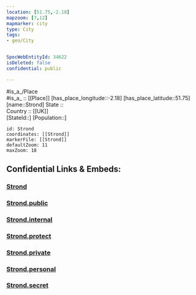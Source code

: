 ```yaml
---
location: [51.75,-2.18] 
mapzoom: [7,12] 
mapmarker: city 
type: City
tags:
- geo/City


SpocWebEntityId: 34622
isDeleted: false
confidential: public

---
```

#is_a_/Place  
#is_a_ :: [[Place]] 
[has_place_longitude::-2.18] 
[has_place_latitude::51.75] 
[name::Strond] 
State ::  
Country :: [[UK]]  
[StateId::] 
[Population::] 



```leaflet
id: Strond
coordinates: [[Strond]] 
markerFile: [[Strond]] 
defaultZoom: 11 
maxZoom: 18
```


## Confidential Links & Embeds: 

### [Strond](/_Standards/Earth/Continent/Europe/Europe~North/UK/England/Regions~England/South_West_England/Gloucestershire/cities~Gloucestershire/Stroud/cities~Stroud/Strond.md) 

### [Strond.public](/_public/Earth/Continent/Europe/Europe~North/UK/England/Regions~England/South_West_England/Gloucestershire/cities~Gloucestershire/Stroud/cities~Stroud/Strond.public.md) 

### [Strond.internal](/_internal/Earth/Continent/Europe/Europe~North/UK/England/Regions~England/South_West_England/Gloucestershire/cities~Gloucestershire/Stroud/cities~Stroud/Strond.internal.md) 

### [Strond.protect](/_protect/Earth/Continent/Europe/Europe~North/UK/England/Regions~England/South_West_England/Gloucestershire/cities~Gloucestershire/Stroud/cities~Stroud/Strond.protect.md) 

### [Strond.private](/_private/Earth/Continent/Europe/Europe~North/UK/England/Regions~England/South_West_England/Gloucestershire/cities~Gloucestershire/Stroud/cities~Stroud/Strond.private.md) 

### [Strond.personal](/_personal/Earth/Continent/Europe/Europe~North/UK/England/Regions~England/South_West_England/Gloucestershire/cities~Gloucestershire/Stroud/cities~Stroud/Strond.personal.md) 

### [Strond.secret](/_secret/Earth/Continent/Europe/Europe~North/UK/England/Regions~England/South_West_England/Gloucestershire/cities~Gloucestershire/Stroud/cities~Stroud/Strond.secret.md)

